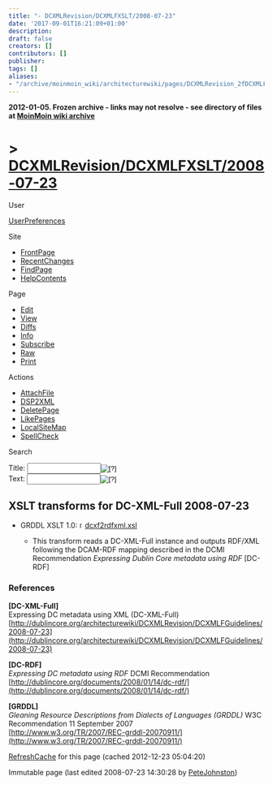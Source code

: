 ```yaml
---
title: "- DCXMLRevision/DCXMLFXSLT/2008-07-23"
date: '2017-09-01T16:21:09+01:00'
description: 
draft: false
creators: []
contributors: []
publisher: 
tags: []
aliases:
- "/archive/moinmoin_wiki/architecturewiki/pages/DCXMLRevision_2fDCXMLFXSLT_2f2008_2d07_2d23.html"
---
```


**2012-01-05. Frozen archive - links may not resolve - see directory of files at [MoinMoin wiki archive](/moinmoin-wiki-archive/)**

# > [DCXMLRevision/DCXMLFXSLT/2008-07-23](http://dublincore.org/architecturewiki/DCXMLRevision_2fDCXMLFXSLT_2f2008_2d07_2d23?action=fullsearch&value=%2F2008-07-23&literal=1&case=1&context=40 "Click here to do a full-text search for this title")

User

 [UserPreferences](http://dublincore.org/architecturewiki/UserPreferences)
  

Site

- [FrontPage](http://dublincore.org/architecturewiki/FrontPage)
- [RecentChanges](http://dublincore.org/architecturewiki/RecentChanges)
- [FindPage](http://dublincore.org/architecturewiki/FindPage)
- [HelpContents](http://dublincore.org/architecturewiki/HelpContents)

Page

- [Edit](http://dublincore.org/architecturewiki/DCXMLRevision_2fDCXMLFXSLT_2f2008_2d07_2d23?action=edit "Edit")
- [View](http://dublincore.org/architecturewiki/DCXMLRevision_2fDCXMLFXSLT_2f2008_2d07_2d23 "View")
- [Diffs](http://dublincore.org/architecturewiki/DCXMLRevision_2fDCXMLFXSLT_2f2008_2d07_2d23?action=diff "Diffs")
- [Info](http://dublincore.org/architecturewiki/DCXMLRevision_2fDCXMLFXSLT_2f2008_2d07_2d23?action=info "Info")
- [Subscribe](http://dublincore.org/architecturewiki/DCXMLRevision_2fDCXMLFXSLT_2f2008_2d07_2d23?action=subscribe "Subscribe")
- [Raw](http://dublincore.org/architecturewiki/DCXMLRevision_2fDCXMLFXSLT_2f2008_2d07_2d23?action=raw "Raw")
- [Print](http://dublincore.org/architecturewiki/DCXMLRevision_2fDCXMLFXSLT_2f2008_2d07_2d23?action=print "Print")

Actions

- [AttachFile](http://dublincore.org/architecturewiki/DCXMLRevision_2fDCXMLFXSLT_2f2008_2d07_2d23?action=AttachFile)
- [DSP2XML](http://dublincore.org/architecturewiki/DCXMLRevision_2fDCXMLFXSLT_2f2008_2d07_2d23?action=DSP2XML)
- [DeletePage](http://dublincore.org/architecturewiki/DCXMLRevision_2fDCXMLFXSLT_2f2008_2d07_2d23?action=DeletePage)
- [LikePages](http://dublincore.org/architecturewiki/DCXMLRevision_2fDCXMLFXSLT_2f2008_2d07_2d23?action=LikePages)
- [LocalSiteMap](http://dublincore.org/architecturewiki/DCXMLRevision_2fDCXMLFXSLT_2f2008_2d07_2d23?action=LocalSiteMap)
- [SpellCheck](http://dublincore.org/architecturewiki/DCXMLRevision_2fDCXMLFXSLT_2f2008_2d07_2d23?action=SpellCheck)

Search

<form method="POST" action="/architecturewiki/DCXMLRevision_2fDCXMLFXSLT_2f2008_2d07_2d23">
<p>
<input name="action" value="inlinesearch" type="hidden">
<input name="context" value="40" type="hidden">
Title: <input name="text_title" size="15" maxlength="50" type="text"><input src="DCXMLRevision_2fDCXMLFXSLT_2f2008_2d07_2d23_files/moin-search.png" name="button_title" alt="[?]" type="image"><br>Text: <input name="text_full" size="15" maxlength="50" type="text"><input src="DCXMLRevision_2fDCXMLFXSLT_2f2008_2d07_2d23_files/moin-search.png" name="button_full" alt="[?]" type="image">
</p>
</form>

## XSLT transforms for DC-XML-Full 2008-07-23

- GRDDL XSLT 1.0: [<img src="DCXMLRevision_2fDCXMLFXSLT_2f2008_2d07_2d23_files/moin-www.png" alt="[WWW]" height="11" width="11">dcxf2rdfxml.xsl](http://www.incognitum.net/petej/projects/dc-xml/full/xslt/2008/07/23/dcxf2rdfxml.xsl)

  - This transform reads a DC-XML-Full instance and outputs RDF/XML following the DCAM-RDF mapping described in the DCMI Recommendation _Expressing Dublin Core metadata using RDF_ [DC-RDF]

### References

<a id="DC-XML-Full"></a>**[DC-XML-Full]**  
Expressing DC metadata using XML (DC-XML-Full)  
 [http://dublincore.org/architecturewiki/DCXMLRevision/DCXMLFGuidelines/2008-07-23](http://dublincore.org/architecturewiki/DCXMLRevision/DCXMLFGuidelines/2008-07-23)

<a id="DC-RDF"></a>**[DC-RDF]**  
_Expressing DC metadata using RDF_ DCMI Recommendation  
 [http://dublincore.org/documents/2008/01/14/dc-rdf/](http://dublincore.org/documents/2008/01/14/dc-rdf/)

<a id="GRDDL"></a>**[GRDDL]**  
_Gleaning Resource Descriptions from Dialects of Languages (GRDDL)_ W3C Recommendation 11 September 2007  
 [http://www.w3.org/TR/2007/REC-grddl-20070911/](http://www.w3.org/TR/2007/REC-grddl-20070911/)

 [RefreshCache](http://dublincore.org/architecturewiki/DCXMLRevision_2fDCXMLFXSLT_2f2008_2d07_2d23?action=refresh&arena=Page.py&key=DCXMLRevision_2fDCXMLFXSLT_2f2008_2d07_2d23.text_html) for this page (cached 2012-12-23 05:04:20)  

Immutable page (last edited 2008-07-23 14:30:28 by [PeteJohnston](http://dublincore.org/architecturewiki/PeteJohnston))

